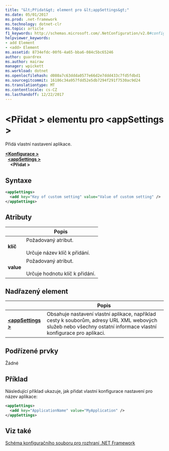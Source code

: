 ```yaml
---
title: "&lt;Přidat&gt; element pro &lt;appSettings&gt;"
ms.date: 05/01/2017
ms.prod: .net-framework
ms.technology: dotnet-clr
ms.topic: article
f1_keywords: http://schemas.microsoft.com/.NetConfiguration/v2.0#configuration/appSettings/add
helpviewer_keywords:
- add Element
- <add> Element
ms.assetid: 8734efdc-00f6-4a65-bba6-084c5bc65246
author: guardrex
ms.author: mairaw
manager: wpickett
ms.workload: dotnet
ms.openlocfilehash: d080a7c63ddda0577e66d2e7ddd433c7fd5fdbd1
ms.sourcegitcommit: 16186c34a957fdd52e5db7294f291f7530ac9d24
ms.translationtype: MT
ms.contentlocale: cs-CZ
ms.lasthandoff: 12/22/2017
---
```

# <a name="add-element-for-appsettings"></a>\<Přidat > elementu pro \<appSettings >

Přidá vlastní nastavení aplikace.

[**\<Konfigurace >**](~/docs/framework/configure-apps/file-schema/configuration-element.md)   
&nbsp;&nbsp;[**\<appSettings >**](~/docs/framework/configure-apps/file-schema/appsettings/appsettings-element-for-configuration.md)   
&nbsp;&nbsp;&nbsp;&nbsp;**\<Přidat >**

## <a name="syntax"></a>Syntaxe

```xml
<appSettings>
  <add key="Key of custom setting" value="Value of custom setting" />
</appSettings>
```

## <a name="attributes"></a>Atributy

|           | Popis |
| --------- | ----------- |
| **klíč**   | Požadovaný atribut.<br><br>Určuje název klíč k přidání. |
| **value** | Požadovaný atribut.<br><br>Určuje hodnotu klíč k přidání. |

## <a name="parent-element"></a>Nadřazený element

|     | Popis |
| --- | ----------- |
| [**\<appSettings >**](~/docs/framework/configure-apps/file-schema/appsettings/appsettings-element-for-configuration.md) | Obsahuje nastavení vlastní aplikace, například cesty k souborům, adresy URL XML webových služeb nebo všechny ostatní informace vlastní konfigurace pro aplikaci. |

## <a name="child-elements"></a>Podřízené prvky

Žádné

## <a name="example"></a>Příklad

Následující příklad ukazuje, jak přidat vlastní konfigurace nastavení pro název aplikace:

```xml
<appSettings>
  <add key="ApplicationName" value="MyApplication" />
</appSettings>
```

## <a name="see-also"></a>Viz také

[Schéma konfiguračního souboru pro rozhraní .NET Framework](~/docs/framework/configure-apps/file-schema/index.md)
